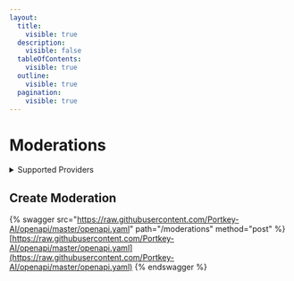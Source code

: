 ```yaml
---
layout:
  title:
    visible: true
  description:
    visible: false
  tableOfContents:
    visible: true
  outline:
    visible: true
  pagination:
    visible: true
---
```


# Moderations

<details>

<summary>Supported Providers</summary>

* OpenAI

</details>

## Create Moderation

{% swagger src="https://raw.githubusercontent.com/Portkey-AI/openapi/master/openapi.yaml" path="/moderations" method="post" %}
[https://raw.githubusercontent.com/Portkey-AI/openapi/master/openapi.yaml](https://raw.githubusercontent.com/Portkey-AI/openapi/master/openapi.yaml)
{% endswagger %}

